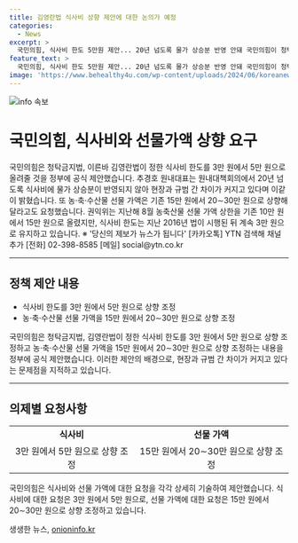 ```yaml
---
title: 김영란법 식사비 상향 제안에 대한 논의가 예정
categories:
  - News
excerpt: >
  국민의힘, 식사비 한도 5만원 제안... 20년 넘도록 물가 상승분 반영 안돼 국민의힘이 청탁금지법에 따른 식사비 한도를 3만 원에서 5만 원으로 올릴 것을 정부에 공식 제안했다. 이에 대해 추경호 원내대표는 20년 넘도록 식사비에 물가 상승분이 반영되지 않아 현장과 규범 간 차이가 커지고 있다고 밝혔다. 추가로 농·축·수산물 선물 가액에 대한 요청도 제기되었다.
feature_text: >
  국민의힘, 식사비 한도 5만원 제안... 20년 넘도록 물가 상승분 반영 안돼 국민의힘이 청탁금지법에 따른 식사비 한도를 3만 원에서 5만 원으로 올릴 것을 정부에 공식 제안했다. 이에 대해 추경호 원내대표는 20년 넘도록 식사비에 물가 상승분이 반영되지 않아 현장과 규범 간 차이가 커지고 있다고 밝혔다. 추가로 농·축·수산물 선물 가액에 대한 요청도 제기되었다.
image: 'https://www.behealthy4u.com/wp-content/uploads/2024/06/koreanews.jpg'
---
```


<p><img src="https://www.behealthy4u.com/wp-content/uploads/2024/06/koreanews.jpg" alt="info 속보" /></p>

<h1>국민의힘, 식사비와 선물가액 상향 요구</h1>

<p data-ke-size="size16">국민의힘은 청탁금지법, 이른바 김영란법이 정한 식사비 한도를 3만 원에서 5만 원으로 올려줄 것을 정부에 공식 제안했습니다. 추경호 원내대표는 원내대책회의에서 20년 넘도록 식사비에 물가 상승분이 반영되지 않아 현장과 규범 간 차이가 커지고 있다며 이같이 밝혔습니다. 또 농·축·수산물 선물 가액은 기존 15만 원에서 20∼30만 원으로 상향해달라고도 요청했습니다. 권익위는 지난해 8월 농축산물 선물 가액 상한을 기존 10만 원에서 15만 원으로 올렸지만, 식사비 한도는 지난 2016년 법이 시행된 뒤 계속 3만 원으로 유지하고 있습니다. ※ '당신의 제보가 뉴스가 됩니다' [카카오톡] YTN 검색해 채널 추가 [전화] 02-398-8585 [메일] social@ytn.co.kr</p>

<hr>

<h2 data-ke-size="size26">정책 제안 내용</h2>

<ul>
  <li>식사비 한도를 3만 원에서 5만 원으로 상향 조정</li>
  <li>농·축·수산물 선물 가액을 15만 원에서 20∼30만 원으로 상향 조정</li>
</ul>

<p data-ke-size="size16">국민의힘은 청탁금지법, 김영란법이 정한 식사비 한도를 3만 원에서 5만 원으로 상향 조정하고 농·축·수산물 선물 가액을 15만 원에서 20∼30만 원으로 상향 조정하는 내용을 정부에 공식 제안했습니다. 이러한 제안의 배경으로, 현장과 규범 간 차이가 커지고 있다는 문제점을 지적하고 있습니다.</p>

<hr>

<h2 data-ke-size="size26">의제별 요청사항</h2>

<table>
  <tr>
    <td style="text-align: center; height: 17px;"><b>식사비</b></td>
    <td style="text-align: center; height: 17px;"><b>선물 가액</b></td>
  </tr>
  <tr>
    <td style="text-align: center; height: 17px;">3만 원에서 5만 원으로 상향 조정</td>
    <td style="text-align: center; height: 17px;">15만 원에서 20∼30만 원으로 상향 조정</td>
  </tr>
</table>

<p data-ke-size="size16">국민의힘은 식사비와 선물 가액에 대한 요청을 각각 상세히 기술하여 제안했습니다. 식사비에 대한 요청은 3만 원에서 5만 원으로, 선물 가액에 대한 요청은 15만 원에서 20∼30만 원으로 상향 조정하고 있습니다.</p>
생생한 뉴스, <a href="https://onioninfo.kr" rel="dofollow">onioninfo.kr</a>



